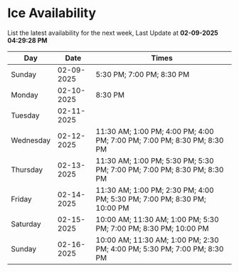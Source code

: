 # Ice Availability

List the latest availability for the next week, Last Update at **02-09-2025 04:29:28 PM**

| Day         | Date        | Times       |
| ----------- | ----------- | ----------- |
|Sunday|02-09-2025|5:30 PM; 7:00 PM; 8:30 PM|
|Monday|02-10-2025|8:30 PM|
|Tuesday|02-11-2025||
|Wednesday|02-12-2025|11:30 AM; 1:00 PM; 4:00 PM; 4:00 PM; 7:00 PM; 7:00 PM; 8:30 PM; 8:30 PM|
|Thursday|02-13-2025|11:30 AM; 1:00 PM; 5:30 PM; 5:30 PM; 7:00 PM; 7:00 PM; 8:30 PM; 8:30 PM|
|Friday|02-14-2025|11:30 AM; 1:00 PM; 2:30 PM; 4:00 PM; 5:30 PM; 7:00 PM; 8:30 PM; 10:00 PM|
|Saturday|02-15-2025|10:00 AM; 11:30 AM; 1:00 PM; 5:30 PM; 7:00 PM; 8:30 PM; 10:00 PM|
|Sunday|02-16-2025|10:00 AM; 11:30 AM; 1:00 PM; 2:30 PM; 4:00 PM; 5:30 PM; 7:00 PM; 8:30 PM|
